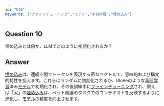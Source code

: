 ```yaml
---
id: "Q10"
keywords: ["ファインチューニング","モデル","事前学習","埋め込み"]
---
```


## Question 10

埋め込みとは何か、LLMでどのように初期化されるか？

## Answer

[埋め込み](../keypoints/埋め込み.md?context=ai)は、連続空間でトークンを表現する密なベクトルで、意味的および構文的特性を捉えます。これらはランダムに初期化されるか、GloVeのような[事前学習](../keypoints/事前学習.md?context=ai)済み[モデル](../keypoints/モデル.md?context=ai)で初期化され、その後訓練中に[ファインチューニング](../keypoints/ファインチューニング.md?context=ai)され、例えば「犬」の[埋め込み](../keypoints/埋め込み.md?context=ai)は、ペット関連のタスクでのコンテキストを反映するように進化し、[モデル](../keypoints/モデル.md?context=ai)の精度を向上させます。
